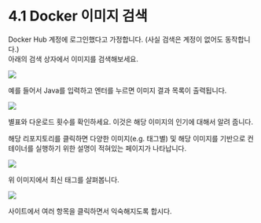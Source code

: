 # 4.1 Docker 이미지 검색

Docker Hub 계정에 로그인했다고 가정합니다. \(사실 검색은 계정이 없어도 동작합니다.\)  
아래의 검색 상자에서 이미지를 검색해보세요.

![](https://lh6.googleusercontent.com/SqCVhC2gIl0s7BL4GjPghP0IjQGz7EfpdG2zXIJJSweIhIkpyM_TbO3EgBdXurw1ME9u5uHSkrqNI7h--UujUyVNERZdt8Dm_sRPdljeDQlNJf6GzhzC6gjT_1swdMxgHlgPULWr)

예를 들어서 Java를 입력하고 엔터를 누르면 이미지 결과 목록이 출력됩니다.

![](https://lh5.googleusercontent.com/gwntPT0le_84WCRv2Imqdg3KRcvJjpaXfWVXbpEe7ZhA_tAr35pbl4YYlmddJNtoBITNytZjFnN1I4I1GRQQTnY2PYQUpPNPMP7zCDdMLUIzzgImZOdy73F579UnHmGFgP4BR507)

별표와 다운로드 횟수를 확인하세요. 이것은 해당 이미지의 인기에 대해서 알려 줍니다.

해당 리포지토리를 클릭하면 다양한 이미지\(e.g. 태그별\) 및 해당 이미지를 기반으로 컨테이너를 실행하기 위한 설명이 적혀있는 페이지가 나타납니다.

![](https://lh5.googleusercontent.com/bpAqB-3Mi46x_O_rzcrFk_rUmQVQRwCqbskPZ98WsqNG7SBd84UiBB3sxFQNJNT7gLdzlcj_3fGBb-O1LPEFpO43QA0LWpby4hSv3G-aA_-73npEN9hl7rXmf9YoSJnuUrAoJrZl)

위 이미지에서 최신 태그를 살펴봅니다.

![](https://lh4.googleusercontent.com/32alLCtzTb6ompvPzqe2ZRgm1d_F-XaXkKpc3-w1AMhskFLEqzcqEqBmKM8NOaa7WVRV8xB9pRh9J9QsdI1wbK-mnNEdZwnZBlViiY26EJmbssYEDQMAxFUHaDCcxl6r2KHNiVF6)

사이트에서 여러 항목을 클릭하면서 익숙해지도록 합시다.

